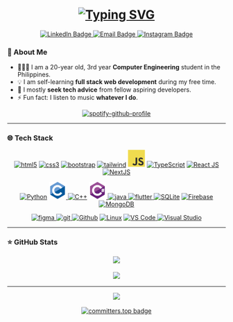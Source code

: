 <div align="center">
  
# [![Typing SVG](https://readme-typing-svg.demolab.com?font=Fira+Code&weight=800&size=36&pause=1000&width=435&lines=Hello+there,+friends!;How+are+you+doing%3F)](https://git.io/typing-svg)

  <a href="https://www.linkedin.com/in/ivan-suralta/">
    <img src="https://img.shields.io/badge/LinkedIn-blue?style=for-the-badge&logo=linkedin&logoColor=white" alt="LinkedIn Badge"/>
  </a>
  <a href="mailto:ivangsuralta@gmail.com">
    <img src="https://img.shields.io/badge/Email-white?style=for-the-badge&logo=gmail&logoColor=black" alt="Email Badge"/>
  </a>
  <a href="https://www.instagram.com/itsivansuralta/">
    <img src="https://img.shields.io/badge/Instagram-red?style=for-the-badge&logo=instagram&logoColor=white" alt="Instagram Badge"/>
  </a>

</div>

### 🚀 About Me 

- 🧑🏻‍💻 I am a 20-year old, 3rd year **Computer Engineering** student in the Philippines. 
- 💡 I am self-learning **full stack web development** during my free time.
- 🤔 I mostly **seek tech advice** from fellow aspiring developers.
- ⚡ Fun fact: I listen to music **whatever I do**.

<div align="center">
  
[![spotify-github-profile](https://spotify-github-profile.vercel.app/api/view?uid=31enybnksziru7ot67ufytzkgtpa&cover_image=true&theme=natemoo-re&show_offline=false&background_color=121212&interchange=true&bar_color=53b14f&bar_color_cover=false)](https://spotify-github-profile.vercel.app/api/view?uid=31enybnksziru7ot67ufytzkgtpa&redirect=true)
</div>

<hr/>

### 🌐 Tech Stack

<p align="center"> 
  <a href="https://www.w3schools.com/html/" target="_blank" rel="noreferrer"><img src="https://cdn.jsdelivr.net/gh/devicons/devicon/icons/html5/html5-original.svg" alt="html5" width="40" height="40"/></a>
  <a href="https://www.w3.org/css/" target="_blank" rel="noreferrer"><img src="https://cdn.jsdelivr.net/gh/devicons/devicon/icons/css3/css3-original.svg" alt="css3" width="40" height="40"/></a>
  <a href="https://getbootstrap.com" target="_blank" rel="noreferrer"><img src="https://www.vectorlogo.zone/logos/tailwindcss/tailwindcss-icon.svg" alt="bootstrap" width="40" height="40"/></a>
  <a href="https://tailwindcss.com/" target="_blank" rel="noreferrer"><img src="https://cdn.jsdelivr.net/gh/devicons/devicon/icons/bootstrap/bootstrap-original.svg" alt="tailwind" width="40" height="40"/></a>
  <a href="https://developer.mozilla.org/en-US/docs/Web/JavaScript" target="_blank" rel="noreferrer"><img src="https://raw.githubusercontent.com/devicons/devicon/master/icons/javascript/javascript-original.svg" alt="javascript" width="40" height="40"/></a>
  <a href="https://www.typescriptlang.org/" target="_blank" rel="noreferrer"><img src="https://cdn.jsdelivr.net/gh/devicons/devicon/icons/typescript/typescript-original.svg" alt="TypeScript" width="40" height="40"/></a>
  <a href="https://react.dev/" target="_blank" rel="noreferrer"><img src="https://cdn.jsdelivr.net/gh/devicons/devicon/icons/react/react-original.svg" alt="React JS" width="40" height="40"/></a>
  <a href="https://nextjs.org/" target="_blank" rel="noreferrer"><img src="https://upload.vectorlogo.zone/logos/nextjs/images/abcffb25-b56d-475f-9c82-26818776dc33.svg" alt="NextJS" width="40" height="40"/></a>
 </p>
 <p align="center">
  <a href="https://www.python.org/" target="_blank" rel="noreferrer"><img src="https://cdn.jsdelivr.net/gh/devicons/devicon/icons/python/python-original.svg" alt="Python" width="40" height="40"></a>
   <a href="https://www.cprogramming.com/" target="_blank" rel="noreferrer"> <img src="https://raw.githubusercontent.com/devicons/devicon/master/icons/c/c-original.svg" alt="c" width="40" height="40"/> </a>
   <a href="https://www.w3schools.com/cpp/default.asp" target="_blank" rel="noreferrer"><img src="https://cdn.jsdelivr.net/gh/devicons/devicon/icons/cplusplus/cplusplus-original.svg" alt="C++" width="40" height="40" /></a>
   <a href="https://www.w3schools.com/cs/" target="_blank" rel="noreferrer"> <img src="https://raw.githubusercontent.com/devicons/devicon/master/icons/csharp/csharp-original.svg" alt="csharp" width="40" height="40"/> </a>
    <a href="https://www.java.com/en/" target="_blank" rel="noreferrer"> <img src="https://www.vectorlogo.zone/logos/java/java-icon.svg" alt="java" width="40" height="40"/> </a>
   <a href="https://flutter.dev/" target="_blank" rel="noreferrer"> <img src="https://www.vectorlogo.zone/logos/flutterio/flutterio-icon.svg" alt="flutter" width="40" height="40"/> </a>
   <a href="https://www.sqlite.org/index.html" target="_blank" rel="noreferrer"><img src="https://cdn.jsdelivr.net/gh/devicons/devicon/icons/sqlite/sqlite-original.svg" alt="SQLite" width="40" height="40"/></a>
   <a href="https://firebase.com" target="_blank" rel="noreferrer"><img src="https://www.vectorlogo.zone/logos/firebase/firebase-icon.svg" alt="Firebase" width="40" height="40"/></a>
   <a href="https://www.mongodb.com/" target="_blank" rel="noreferrer"><img src="https://www.vectorlogo.zone/logos/mongodb/mongodb-icon.svg" alt="MongoDB" width="40" height="40"/></a>
</p>
<p align="center">
<a href="https://www.figma.com/" target="_blank" rel="noreferrer"> <img src="https://www.vectorlogo.zone/logos/figma/figma-icon.svg" alt="figma" width="40" height="40"/> </a>
   <a href="https://git-scm.com/" target="_blank" rel="noreferrer"> <img src="https://www.vectorlogo.zone/logos/git-scm/git-scm-icon.svg" alt="git" width="40" height="40"/> </a>
   <a href="https://github.com/" target="_blank" rel="noreferrer"><img src='https://upload.vectorlogo.zone/logos/github/images/47bfd2d4-712f-4dee-9315-f99c611b7598.svg' alt='Github' width="40" height="40"></a>
   <a href="https://www.linux.org/forums/#linux-tutorials.122" target="_blank" rel="noreferrer"><img src="https://cdn.jsdelivr.net/gh/devicons/devicon/icons/linux/linux-original.svg" alt="Linux" width="40" height="40"/></a>
   <a href="https://code.visualstudio.com/" target="_blank" rel="noreferrer"><img src='https://img.icons8.com/?id=9OGIyU8hrxW5&size=2x&color=000000' alt='VS Code' width="40" height="40"> </a>
   <a href="https://visualstudio.microsoft.com/" target="_blank" rel="noreferrer"><img src="https://cdn.jsdelivr.net/gh/devicons/devicon/icons/visualstudio/visualstudio-plain.svg" alt="Visual Studio" width="40" height="40"/></a>
</p>

<hr/>

### ⭐ GitHub Stats

<div align="center">
  <a href="https://github.com/ivanovich18">
    <img height="200" src="https://github-readme-streak-stats.herokuapp.com?user=ivanovich18&theme=dark&date_format=M%20j%5B%2C%20Y%5D&card_width=467"/>
  </a>
  <br/><br/>
  <a href="https://github.com/ivanovich18">
    <img height="200" src="https://github-readme-stats.vercel.app/api?username=ivanovich18&show_icons=true&theme=dark&title_color=fff&text_color=fff&icon_color=fb8c00&include_all_commits=true&rank_icon=percentile"/>
  </a>
</div>

<hr/>

<div align="center">

![](https://komarev.com/ghpvc/?username=ivanovich18&style=for-the-badge)


[![committers.top badge](https://user-badge.committers.top/philippines/ivanovich18.svg)](https://user-badge.committers.top/philippines/ivanovich18)
  
</div>

<!--
  </a>
</div>
<a href="https://github.com/ivanovich18">
  <img height=200 align="center" src="https://github-readme-stats.vercel.app/api?username=ivanovich18&show_icons=true&theme=transparent&title_color=fff&text_color=fff&icon_color=fff&include_all_commits=true&rank_icon=percentile"/>
</a>
<a href="https://github.com/ivanovich18">
  <img height=200 align="center" src="https://github-readme-stats.vercel.app/api/top-langs/?username=ivanovich18&show_icons=true&theme=transparent&title_color=fff&text_color=fff&icon_color=fff&layout=compact"/>
</a> 

<!--

[![Ivan's GitHub stats](https://github-readme-stats.vercel.app/api?username=ivanovich18&show_icons=true&theme=transparent&title_color=fff&text_color=fff&icon_color=fff&include_all_commits=true&rank_icon=percentile)](https://github.com/ivanovich18)

[![Ivan's Top Languages](https://github-readme-stats.vercel.app/api/top-langs/?username=ivanovich18&show_icons=true&theme=transparent&title_color=fff&text_color=fff&icon_color=fff&layout=compact)](https://github.com/ivanovich18)

-->
<!--
**ivanovich18/ivanovich18** is a ✨ _special_ ✨ repository because its `README.md` (this file) appears on your GitHub profile.

Here are some ideas to get you started:

- 🔭 I’m currently working on ...
- 🌱 I’m currently learning ...
- 👯 I’m looking to collaborate on ...
- 🤔 I’m looking for help with ...
- 💬 Ask me about ...
- 📫 How to reach me: ...
- 😄 Pronouns: ...
- ⚡ Fun fact: ...
-->

